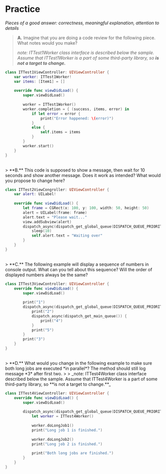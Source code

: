 # Practice

*Pieces of a good answer: correctness, meaningful explanation, attention to details*

> **A.** Imagine that you are doing a code review for the following piece. What notes would you make? 
>
> _note: ITTest1Worker class interface is described below the sample. Assume that ITTest1Worker is a part of some third-party library, so **is not a target to change.**_

```swift
class ITTest1ViewController: UIViewController {
    var worker: ITTest1Worker!
    var items: [Item1] = []
    
    override func viewDidLoad() {
        super.viewDidLoad()
        
        worker = ITTest1Worker()
        worker.completion = { (success, items, error) in
            if let error = error {
                print("Error happened: \(error)")
            }
            else {
                self.items = items
            }
        }
        worker.start()
    }
}
```

<br/>
> **B.** This code is supposed to show a message, then wait for 10 seconds and show another message. Does it work as intended? What would you propose to change here?

```swift
class ITTest2ViewCongroller: UIViewController {
    var alert: UILabel!
    
    override func viewDidLoad() {
        let frame = CGRect(x: 100, y: 100, width: 50, height: 50)
        alert = UILabel(frame: frame)
        alert.text = "Please wait..."
        view.addSubview(alert)
        dispatch_async(dispatch_get_global_queue(DISPATCH_QUEUE_PRIORITY_DEFAULT, 0)) { 
            sleep(10)
            self.alert.text = "Waiting over"
        }
    }
}
```
<br/>
> **C.** The following example will display a sequence of numbers in console output. What can you tell about this sequence? Will the order of displayed numbers always be the same?

```swift
class ITTest3ViewController: UIViewController {
    override func viewDidLoad() {
        super.viewDidLoad()
        
        print("1")
        dispatch_async(dispatch_get_global_queue(DISPATCH_QUEUE_PRIORITY_DEFAULT, 0)) { 
            print("2")
            dispatch_async(dispatch_get_main_queue()) {
                print("4")
            }
            print("5")
        }
        print("3")
    }
}
```

<br/>
> **D.** What would you change in the following example to make sure both long jobs are executed *in parallel*? The method should still log message *3* after first two.
>
> _note: ITTest4Worker class interface described below the sample. Assume that ITTest4Worker is a part of some third-party library, so **is not a target to change.**_

```swift
class ITTest4ViewController: UIViewController {
    override func viewDidLoad() {
        super.viewDidLoad()
        
        dispatch_async(dispatch_get_global_queue(DISPATCH_QUEUE_PRIORITY_DEFAULT, 0)) {
            let worker = ITTest4Worker()
            
            worker.doLongJob1()
            print("Long job 1 is finished.")
            
            worker.doLongJob2()
            print("Long job 2 is finished.")
            
            print("Both long jobs are finished.")
        }
    }
}
```
